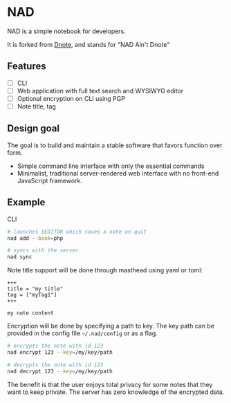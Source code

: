 # NAD

NAD is a simple notebook for developers.

It is forked from [Dnote](https://github.com/dnote/dnote), and stands for "NAD Ain't Dnote"

## Features

- [ ] CLI
- [ ] Web application with full text search and WYSIWYG editor
- [ ] Optional encryption on CLI using PGP
- [ ] Note title, tag

## Design goal

The goal is to build and maintain a stable software that favors function over form.

- Simple command line interface with only the essential commands
- Minimalist, traditional server-rendered web interface with no front-end JavaScript framework.

## Example

CLI

```sh
# launches $EDITOR which saves a note on quit
nad add --book=php

# syncs with the server
nad sync
```

Note title support will be done through masthead using yaml or toml:

```
+++
title = "my title"
tag = ["myTag1"]
+++

my note content
```

Encryption will be done by specifying a path to key. The key path can be provided in the config file `~/.nad/config` or as a flag.

```sh
# encrypts the note with id 123
nad encrypt 123 --key=/my/key/path

# decrypts the note with id 123
nad decrypt 123 --key=/my/key/path
```

The benefit is that the user enjoys total privacy for some notes that they want to keep private. The server has zero knowledge of the encrypted data.

